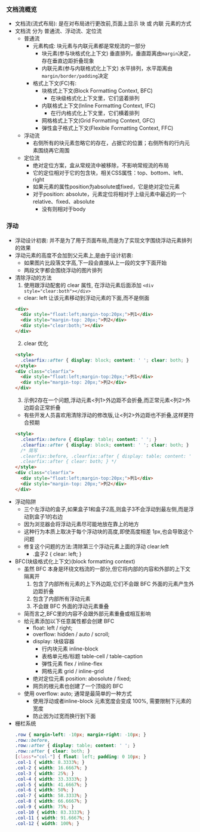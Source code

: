 ### 文档流概览
- 文档流(流式布局): 是在对布局进行更改前,页面上显示 块 或 内联 元素的方式
- 文档流 分为 普通流、浮动流、定位流
  - 普通流
    - 元素构成: 块元素与内联元素都是常规流的一部分
      - 块元素(参与块格式化上下文) 垂直排列，垂直距离由`margin`决定，存在垂直边距折叠现象
      - 内联元素(参与内联格式化上下文) 水平排列，水平距离由`margin/border/padding`决定
    - 格式上下文(FC)有:
      - 块格式上下文(Block Formatting Context, BFC)
        - 在块级格式化上下文里，它们竖着排列
      - 内联格式上下文(Inline Formatting Context, IFC)
        - 在行内格式化上下文里，它们横着排列
      - 网格格式上下文(Grid Formatting Context, GFC)
      - 弹性盒子格式上下文(Flexible Formatting Context, FFC)
  - 浮动流
    - 右侧所有的块元素忽略它的存在，占据它的位置；右侧所有的行内元素围绕再它周围
  - 定位流
    - 绝对定位方案，盒从常规流中被移除，不影响常规流的布局
    - 它的定位相对于它的包含块，相关CSS属性：top、bottom、left、right
    - 如果元素的属性position为absolute或fixed，它是绝对定位元素
    - 对于position: absolute，元素定位将相对于上级元素中最近的一个relative、fixed、absolute
      - 没有则相对于body

### 浮动
- 浮动设计初衷: 并不是为了用于页面布局,而是为了实现文字围绕浮动元素排列的效果
- 浮动元素的高度不会加到父元素上,是由于设计初衷:
  - 如果图片比段落文字高,下一段会直接从上一段的文字下面开始
  - 两段文字都会围绕浮动的图片排列
- 清除浮动的方法
  1. 使用跟浮动配套的 clear 属性, 在浮动元素后面添加 `<div style="clear:both"></div>`
    - clear: left 让该元素移动到浮动元素的下面,而不是侧面
    ```html
    <div>
      <div style="float:left;margin-top:20px;">列1</div>
      <div style="margin-top: 20px;">列2</div>
      <div style="clear:both;"></div>
    </div>
    ```
  2. clear 优化
    ```html
    <style>
      .clearfix::after { display: block; content: ' '; clear: both; }
    </style>
    <div class="clearfix">
      <div style="float:left;margin-top:20px;">列1</div>
      <div style="margin-top: 20px;">列2</div>
    </div>
    ```
  3. 示例2存在一个问题,浮动元素<列1>外边距不会折叠,而正常元素<列2>外边距会正常折叠
    - 有些开发人员喜欢用清除浮动的修改版,让<列2>外边距也不折叠,这样更符合预期
    ```html
    <style>
      .clearfix::before { display: table; content: ' '; }
      .clearfix::after { display: block; content: ' '; clear: both; }
      /* 简写
      .clearfix::before, .clearfix::after { display: table; content: ' '; }
      .clearfix::after { clear: both; } */
    </style>
    <div class="clearfix">
      <div style="float:left;margin-top:20px;">列1</div>
      <div style="margin-top: 20px;">列2</div>
    </div>
    ```
- 浮动陷阱
  - 三个左浮动的盒子,如果盒子1和盒子2高,则盒子3不会浮动到最左侧,而是浮动到盒子1的右边
  - 因为浏览器会将浮动元素尽可能地放在靠上的地方
  - 这种行为本质上取决于每个浮动块的高度,即使高度相差 1px,也会导致这个问题
  - 修复这个问题的方法:清除第三个浮动元素上面的浮动 clear:left
    - .盒子2 { clear: left; }
- BFC(块级格式化上下文)(block formatting context)
  - 虽然 BFC 本身是环绕文档流的一部分,但它将内部的内容和外部的上下文隔离开
    1. 包含了内部所有元素的上下外边距,它们不会跟 BFC 外面的元素产生外边距折叠
    2. 包含了内部所有浮动元素
    3. 不会跟 BFC 外面的浮动元素重叠
  - 简而言之,BFC里的内容不会跟外部元素重叠或相互影响
  - 给元素添加以下任意属性都会创建 BFC
    - float: left / right;
    - overflow: hidden / auto / scroll;
    - display: 块级容器
      - 行内块元素 inline-block
      - 表格单元格/标题 table-cell / table-caption
      - 弹性元素 flex / inline-flex
      - 网格元素 grid / inline-grid
    - 绝对定位元素 position: abosolute / fixed;
    - 网页的根元素也创建了一个顶级的 BFC
  - 使用 overflow: auto; 通常是最简单的一种方式
    - 使用浮动或者inline-block 元素宽度会变成 100%, 需要限制下元素的宽度
    - 防止因为过宽而换行到下面
- 栅栏系统
  ```css
  .row { margin-left: -10px; margin-right: -10px; }
  .row::before,
  .row::after { display: table; content: ' '; }
  .row::after { clear: both; }
  [class*="col-"] { float: left; padding: 0 10px; }
  .col-1 { width: 8.3333%; }
  .col-2 { width: 16.6667%; }
  .col-3 { width: 25%; }
  .col-4 { width: 33.3333%; }
  .col-5 { width: 41.6667%; }
  .col-6 { width: 50%; }
  .col-7 { width: 58.3333%; }
  .col-8 { width: 66.6667%; }
  .col-9 { width: 75%; }
  .col-10 { width: 83.3333%; }
  .col-11 { width: 91.6667%; }
  .col-12 { width: 100%; }
  ```